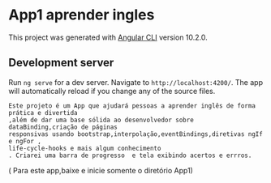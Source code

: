 # App1 aprender ingles

This project was generated with [Angular CLI](https://github.com/angular/angular-cli) version 10.2.0.

## Development server

Run `ng serve` for a dev server. Navigate to `http://localhost:4200/`.
The app will automatically reload if you change any of the source files.

    Este projeto é um App que ajudará pessoas a aprender inglês de forma prática e divertida
    ,além de dar uma base sólida ao desenvolvedor sobre dataBinding,criação de páginas
    responsivas usando bootstrap,interpolação,eventBindings,diretivas ngIf e ngFor , 
    life-cycle-hooks e mais algum conhecimento
    . Criarei uma barra de progresso  e tela exibindo acertos e errros. 
   ( Para este app,baixe e inicie somente o diretório App1)
  
